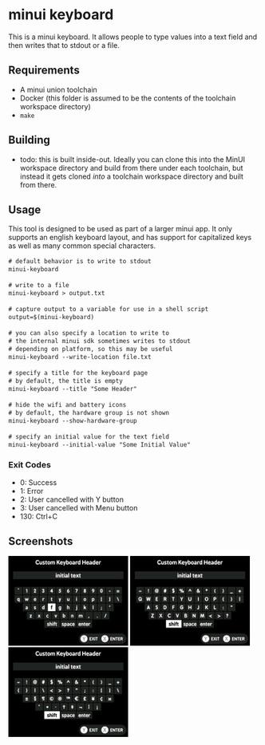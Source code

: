 # minui keyboard

This is a minui keyboard. It allows people to type values into a text field and then writes that to stdout or a file.

## Requirements

- A minui union toolchain
- Docker (this folder is assumed to be the contents of the toolchain workspace directory)
- `make`

## Building

- todo: this is built inside-out. Ideally you can clone this into the MinUI workspace directory and build from there under each toolchain, but instead it gets cloned _into_ a toolchain workspace directory and built from there.

## Usage

This tool is designed to be used as part of a larger minui app. It only supports an english keyboard layout, and has support for capitalized keys as well as many common special characters.

```shell
# default behavior is to write to stdout
minui-keyboard

# write to a file
minui-keyboard > output.txt

# capture output to a variable for use in a shell script
output=$(minui-keyboard)

# you can also specify a location to write to
# the internal minui sdk sometimes writes to stdout
# depending on platform, so this may be useful
minui-keyboard --write-location file.txt

# specify a title for the keyboard page
# by default, the title is empty
minui-keyboard --title "Some Header"

# hide the wifi and battery icons
# by default, the hardware group is not shown
minui-keyboard --show-hardware-group

# specify an initial value for the text field
minui-keyboard --initial-value "Some Initial Value"
```

### Exit Codes

- 0: Success
- 1: Error
- 2: User cancelled with Y button
- 3: User cancelled with Menu button
- 130: Ctrl+C

## Screenshots

<img src="screenshots/layout-1.png" width=240 /> <img src="screenshots/layout-2.png" width=240 /> <img src="screenshots/layout-3.png" width=240 />
